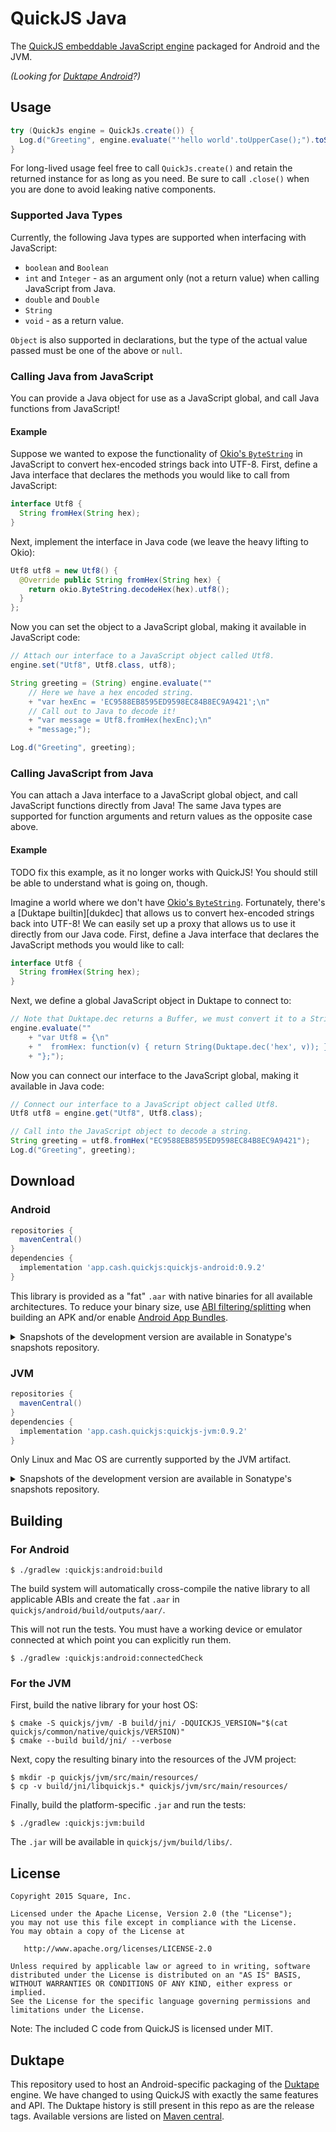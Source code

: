 # QuickJS Java

The [QuickJS embeddable JavaScript engine][qjs] packaged for Android and the JVM.

_(Looking for [Duktape Android](#Duktape)?)_


## Usage

```java
try (QuickJs engine = QuickJs.create()) {
  Log.d("Greeting", engine.evaluate("'hello world'.toUpperCase();").toString());
}
```

For long-lived usage feel free to call `QuickJs.create()` and retain the returned instance for as
long as you need. Be sure to call `.close()` when you are done to avoid leaking native components.

### Supported Java Types

Currently, the following Java types are supported when interfacing with JavaScript:

 * `boolean` and `Boolean`
 * `int` and `Integer` - as an argument only (not a return value) when calling JavaScript from Java.
 * `double` and `Double`
 * `String`
 * `void` - as a return value.

`Object` is also supported in declarations, but the type of the actual value passed must be
one of the above or `null`.

### Calling Java from JavaScript

You can provide a Java object for use as a JavaScript global, and call Java functions from
JavaScript!

#### Example

Suppose we wanted to expose the functionality of [Okio's `ByteString`][okio] in JavaScript to
convert hex-encoded strings back into UTF-8. First, define a Java interface that declares
the methods you would like to call from JavaScript:

```java
interface Utf8 {
  String fromHex(String hex);
}
```

Next, implement the interface in Java code (we leave the heavy lifting to Okio):

```java
Utf8 utf8 = new Utf8() {
  @Override public String fromHex(String hex) {
    return okio.ByteString.decodeHex(hex).utf8();
  }
};
```

Now you can set the object to a JavaScript global, making it available in JavaScript code:

```java
// Attach our interface to a JavaScript object called Utf8.
engine.set("Utf8", Utf8.class, utf8);

String greeting = (String) engine.evaluate(""
    // Here we have a hex encoded string.
    + "var hexEnc = 'EC9588EB8595ED9598EC84B8EC9A9421';\n"
    // Call out to Java to decode it!
    + "var message = Utf8.fromHex(hexEnc);\n"
    + "message;");

Log.d("Greeting", greeting);
```

### Calling JavaScript from Java

You can attach a Java interface to a JavaScript global object, and call JavaScript functions
directly from Java!  The same Java types are supported for function arguments and return
values as the opposite case above.

#### Example

TODO fix this example, as it no longer works with QuickJS!
You should still be able to understand what is going on, though.

Imagine a world where we don't have [Okio's `ByteString`][okio]. Fortunately, there's a [Duktape
builtin][dukdec] that allows us to convert hex-encoded strings back into UTF-8! We can easily set up a
proxy that allows us to use it directly from our Java code. First, define a Java interface
that declares the JavaScript methods you would like to call:

```java
interface Utf8 {
  String fromHex(String hex);
}
```

Next, we define a global JavaScript object in Duktape to connect to:

```java
// Note that Duktape.dec returns a Buffer, we must convert it to a String return value.
engine.evaluate(""
    + "var Utf8 = {\n"
    + "  fromHex: function(v) { return String(Duktape.dec('hex', v)); }\n"
    + "};");
```

Now you can connect our interface to the JavaScript global, making it available in Java code:

```java
// Connect our interface to a JavaScript object called Utf8.
Utf8 utf8 = engine.get("Utf8", Utf8.class);

// Call into the JavaScript object to decode a string.
String greeting = utf8.fromHex("EC9588EB8595ED9598EC84B8EC9A9421");
Log.d("Greeting", greeting);
```

## Download

### Android

```groovy
repositories {
  mavenCentral()
}
dependencies {
  implementation 'app.cash.quickjs:quickjs-android:0.9.2'
}
```

This library is provided as a "fat" `.aar` with native binaries for all available architectures.
To reduce your binary size, use
[ABI filtering/splitting](https://developer.android.com/studio/build/configure-apk-splits.html)
when building an APK and/or enable
[Android App Bundles](https://developer.android.com/guide/app-bundle).

<details>
<summary>Snapshots of the development version are available in Sonatype's snapshots repository.</summary>
<p>

```groovy
repository {
  mavenCentral()
  maven {
    url 'https://oss.sonatype.org/content/repositories/snapshots/'
  }
}
dependencies {
  implementation 'app.cash.quickjs:quickjs-android:1.0.0-SNAPSHOT'
}
```

</p>
</details>


### JVM

```groovy
repositories {
  mavenCentral()
}
dependencies {
  implementation 'app.cash.quickjs:quickjs-jvm:0.9.2'
}
```

Only Linux and Mac OS are currently supported by the JVM artifact.

<details>
<summary>Snapshots of the development version are available in Sonatype's snapshots repository.</summary>
<p>

```groovy
repository {
  mavenCentral()
  maven {
    url 'https://oss.sonatype.org/content/repositories/snapshots/'
  }
}
dependencies {
  implementation 'app.cash.quickjs:quickjs-jvm:1.0.0-SNAPSHOT'
}
```

</p>
</details>


## Building

### For Android

```
$ ./gradlew :quickjs:android:build
```

The build system will automatically cross-compile the native library to all applicable ABIs and
create the fat `.aar` in `quickjs/android/build/outputs/aar/`.

This will not run the tests. You must have a working device or emulator connected at which point
you can explicitly run them.

```
$ ./gradlew :quickjs:android:connectedCheck
```

### For the JVM

First, build the native library for your host OS:
```
$ cmake -S quickjs/jvm/ -B build/jni/ -DQUICKJS_VERSION="$(cat quickjs/common/native/quickjs/VERSION)"
$ cmake --build build/jni/ --verbose
```

Next, copy the resulting binary into the resources of the JVM project:
```
$ mkdir -p quickjs/jvm/src/main/resources/
$ cp -v build/jni/libquickjs.* quickjs/jvm/src/main/resources/
```

Finally, build the platform-specific `.jar` and run the tests:
```
$ ./gradlew :quickjs:jvm:build
```

The `.jar` will be available in `quickjs/jvm/build/libs/`. 


## License

    Copyright 2015 Square, Inc.

    Licensed under the Apache License, Version 2.0 (the "License");
    you may not use this file except in compliance with the License.
    You may obtain a copy of the License at

       http://www.apache.org/licenses/LICENSE-2.0

    Unless required by applicable law or agreed to in writing, software
    distributed under the License is distributed on an "AS IS" BASIS,
    WITHOUT WARRANTIES OR CONDITIONS OF ANY KIND, either express or implied.
    See the License for the specific language governing permissions and
    limitations under the License.


Note: The included C code from QuickJS is licensed under MIT.


## Duktape

This repository used to host an Android-specific packaging of the [Duktape](https://duktape.org/)
engine. We have changed to using QuickJS with exactly the same features and API. The Duktape
history is still present in this repo as are the release tags. Available versions are listed on
[Maven central](https://search.maven.org/artifact/com.squareup.duktape/duktape-android).




 [qjs]: https://bellard.org/quickjs/
 [okio]: https://github.com/square/okio/blob/master/okio/src/main/java/okio/ByteString.java
